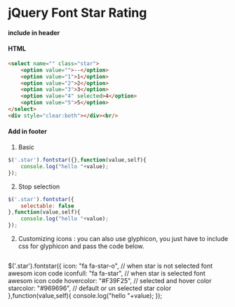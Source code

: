 # jQuery Font Star Rating

#### include in header
<script src="jquery.min.js"></script>
<script src="jquery.fontstar.js"></script>
<link href="font-awesome/4.6.3/css/font-awesome.min.css" rel="stylesheet" />


#### HTML
```html
<select name="" class="star">
	<option value="">--</option>
	<option value="1">1</option>
	<option value="2">2</option>
	<option value="3">3</option>
	<option value="4" selected>4</option>
	<option value="5">5</option>
</select>
<div style="clear:both"></div><br/>
```

#### Add in footer

1. Basic
```javascript
$('.star').fontstar({},function(value,self){
	console.log("hello "+value);
});
```

2. Stop selection
```javascript
$('.star').fontstar({
	selectable: false
},function(value,self){
	console.log("hello "+value);
});
```

2. Customizing icons :
	you can also use glyphicon, you just have to include css for glyphicon and pass
	the code below.
	```javascript
$('.star').fontstar({
	icon: "fa fa-star-o", // when star is not selected font awesom icon code
	iconfull: "fa fa-star", // when star is selected font awesom icon code
	hovercolor: "#F39F25", // selected and hover color
	starcolor: "#969696", // default or un selected star color
},function(value,self){
	console.log("hello "+value);
});
```

